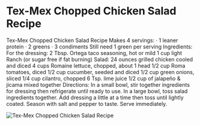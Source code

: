 # Tex-Mex Chopped Chicken Salad Recipe

Tex-Mex Chopped Chicken Salad Recipe
Makes 4 servings:
· 1 leaner protein
· 2 greens
· 3 condiments
Still need 1 green per serving
Ingredients:
For the dressing:
2 Tbsp. Ortega taco seasoning, hot or mild
1 cup light Ranch (or sugar free if fat burning)
Salad:
24 ounces grilled chicken cooled and diced
4 cups Romaine lettuce, chopped, about 1 head
1/2 cup Roma tomatoes, diced
1/2 cup cucumber, seeded and diced
1/2 cup green onions, sliced
1/4 cup cilantro, chopped
6 Tsp. lime juice
1/2 cup of jalapeño & jicama mixed together
Directions:
In a small bowl, stir together ingredients for dressing then refrigerate until ready to use.
In a large bowl, toss salad ingredients together. Add dressing a little at a time then toss until lightly coated.
Season with salt and pepper to taste. Serve immediately.

![Tex-Mex Chopped Chicken Salad Recipe](./Tex-Mex%20Chopped%20Chicken%20Salad%20Recipe.png)

